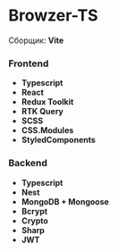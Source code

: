 # Browzer-TS

Сборщик: **Vite**

### Frontend
- **Typescript**
- **React**
- **Redux Toolkit**
- **RTK Query**
- **SCSS**
- **CSS.Modules**
- **StyledComponents**

### Backend
- **Typescript**
- **Nest**
- **MongoDB + Mongoose**
- **Bcrypt**
- **Crypto**
- **Sharp**
- **JWT**
